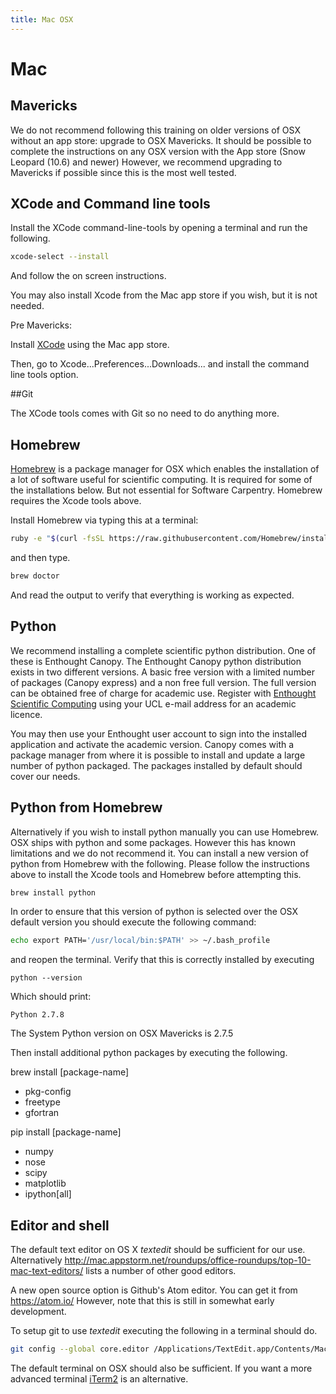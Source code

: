 ```yaml
---
title: Mac OSX
---
```


Mac
===

Mavericks
---------

We do not recommend following this training on older versions of OSX without an app store: upgrade
to OSX Mavericks. It should be possible to complete the instructions on any OSX version with the
App store (Snow Leopard (10.6) and newer) However, we recommend upgrading to Mavericks if possible
since this is the most well tested.

XCode and Command line tools
----------------------------

Install the XCode command-line-tools by opening a terminal and run the following.

``` bash
xcode-select --install
```
And follow the on screen instructions.

You may also install Xcode from the Mac app store if you wish, but it is not needed.

Pre Mavericks:

Install [XCode](https://itunes.apple.com/us/app/xcode/id497799835) using the Mac app store.

Then, go to Xcode...Preferences...Downloads... and install the command line tools option.

##Git

The XCode tools comes with Git so no need to do anything more.

Homebrew
--------
[Homebrew](brew.sh) is a package manager for OSX which enables the installation of a
lot of software useful for scientific computing. It is required for some of the installations
below. But not essential for Software Carpentry. Homebrew requires the Xcode tools above.

Install Homebrew via typing this at a terminal:

``` bash
ruby -e "$(curl -fsSL https://raw.githubusercontent.com/Homebrew/install/master/install)"
```

and then type.

```bash
brew doctor
```

And read the output to verify that everything is working as expected.


Python
------

We recommend installing a complete scientific python distribution. One of these is
Enthought Canopy.
The Enthought Canopy python distribution exists in two different versions. A basic free version
with a limited number of packages (Canopy express) and a non free full version. The full version
can be obtained free of charge for academic use. Register with [Enthought Scientific Computing](https://enthought.com/products/canopy/academic/) using your UCL
e-mail address for an academic licence.

You may then use your Enthought user account to sign into the installed application and activate the
academic version. Canopy comes with a package manager from where it is possible to install and
update a large number of python packaged. The packages installed by default should cover our needs.

Python from Homebrew
--------------------

Alternatively if you wish to install python manually you can use Homebrew. 
OSX ships with python and some packages. However this has known limitations and we do not recommend it. 
You can install a new version of python from Homebrew with the following.
Please follow the instructions above to install the Xcode tools and Homebrew before attempting
this.

```bash
brew install python
```

In order to ensure that this version of python is selected over the OSX default version you should
execute the following command:

```bash
echo export PATH='/usr/local/bin:$PATH' >> ~/.bash_profile
```
and reopen the terminal. Verify that this is correctly installed by executing

```
python --version
```

Which should print:

```
Python 2.7.8
```
The System Python version on OSX Mavericks is 2.7.5

Then install additional python packages by executing the following.

brew install [package-name]
*  pkg-config
*  freetype
*  gfortran

pip install [package-name]
*  numpy
*  nose
*  scipy
*  matplotlib
*  ipython[all]

Editor and shell
----------------

The default text editor on OS X *textedit* should be sufficient for our use. Alternatively
http://mac.appstorm.net/roundups/office-roundups/top-10-mac-text-editors/ lists a number of other good editors.

A new open source option is Github's Atom editor. You can get it from https://atom.io/
However, note that this is still in somewhat early development.

To setup git to use *textedit* executing the following in a terminal should do.

``` bash
git config --global core.editor /Applications/TextEdit.app/Contents/MacOS/TextEdit
```

The default terminal on OSX should also be sufficient. If you want a more advanced terminal
[iTerm2](http://www.iterm2.com/) is an alternative.

